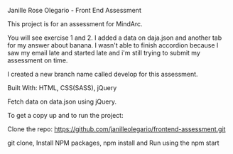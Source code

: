 Janille Rose Olegario -
Front End Assessment

This project is for an assessment for MindArc.

You will see exercise 1 and 2. I added a data on daja.json and another tab for my answer about banana.
I wasn't able to finish accordion because I saw my email late and started late and i'm still trying to submit my assessment on time.

I created a new branch name called develop for this assessment.

Built With:
HTML,
CSS(SASS),
jQuery

Fetch data on data.json using jQuery.

To get a copy up and to run the project:

Clone the repo: https://github.com/janilleolegario/frontend-assessment.git

git clone, 
Install NPM packages,
npm install and
Run using the npm start
